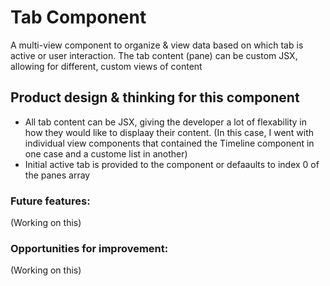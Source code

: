 # Tab Component

A multi-view component to organize & view data based on which tab is active or user interaction.
The tab content (pane) can be custom JSX, allowing for different, custom views of content

## Product design & thinking for this component

- All tab content can be JSX, giving the developer a lot of flexability in how they would like to displaay their content. (In this case, I went with individual view components that contained the Timeline component in one case and a custome list in another)
- Initial active tab is provided to the component or defaaults to index 0 of the panes array

### Future features:

(Working on this)

### Opportunities for improvement:

(Working on this)
